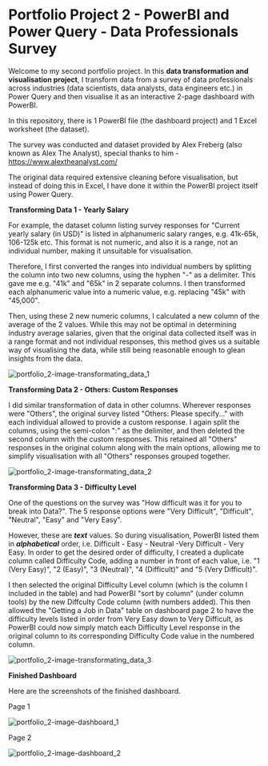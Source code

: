 # Portfolio Project 2 - PowerBI and Power Query - Data Professionals Survey

Welcome to my second portfolio project. In this **data transformation and visualisation project**, I transform data from a survey of data professionals across industries (data scientists, data analysts, data engineers etc.) in Power Query and then visualise it as an interactive 2-page dashboard with PowerBI.

In this repository, there is 1 PowerBI file (the dashboard project) and 1 Excel worksheet (the dataset).

The survey was conducted and dataset provided by Alex Freberg (also known as Alex The Analyst), special thanks to him - https://www.alextheanalyst.com/

The original data required extensive cleaning before visualisation, but instead of doing this in Excel, I have done it within the PowerBI project itself using Power Query.

**Transforming Data 1 - Yearly Salary**

For example, the dataset column listing survey responses for "Current yearly salary (in USD)" is listed in alphanumeric salary ranges, e.g. 41k-65k, 106-125k etc. This format is not numeric, and also it is a range, not an individual number, making it unsuitable for visualisation.

Therefore, I first converted the ranges into individual numbers by splitting the column into two new columns, using the hyphen "-" as a delimiter. This gave me e.g. "41k" and "65k" in 2 separate columns. I then transformed each alphanumeric value into a numeric value, e.g. replacing "45k" with "45,000".

Then, using these 2 new numeric columns, I calculated a new column of the average of the 2 values. While this may not be optimal in determining industry average salaries, given that the original data collected itself was in a range format and not individual responses, this method gives us a suitable way of visualising the data, while still being reasonable enough to glean insights from the data.

![portfolio_2-image-transformating_data_1](https://user-images.githubusercontent.com/122973220/213428543-0ea1cd43-a23e-47a4-b408-9f9cab894b56.jpg)

**Transforming Data 2 - Others: Custom Responses**

I did similar transformation of data in other columns. Wherever responses were "Others", the original survey listed "Others: Please specify..." with each individual allowed to provide a custom response. I again split the columns, using the semi-colon ":" as the delimiter, and then deleted the second column with the custom responses. This retained all "Others" responses in the original column along with the main options, allowing me to simplify visualisation with all "Others" responses grouped together.

![portfolio_2-image-transformating_data_2](https://user-images.githubusercontent.com/122973220/213428528-ee97c2c3-ed15-4b35-92a2-2522853b7d15.jpg)

**Transforming Data 3 - Difficulty Level**

One of the questions on the survey was "How difficult was it for you to break into Data?". The 5 response options were "Very Difficult", "Difficult", "Neutral", "Easy" and "Very Easy".

However, these are **_text_** values. So during visualisation, PowerBI listed them in **_alphabetical_** order, i.e. Difficult - Easy - Neutral -Very Difficult - Very Easy. In order to get the desired order of difficulty, I created a duplicate column called Difficulty Code, adding a number in front of each value, i.e. "1 (Very Easy)", "2 (Easy)", "3 (Neutral)", "4 (Difficult)" and "5 (Very Difficult)".

I then selected the original Difficulty Level column (which is the column I included in the table) and had PowerBI "sort by column" (under column tools) by the new Diffculty Code column (with numbers added). This then allowed the "Getting a Job in Data" table on dashboard page 2 to have the difficulty levels listed in order from Very Easy down to Very Difficult, as PowerBI could now simply match each Difficulty Level response in the original column to its corresponding Difficulty Code value in the numbered column.

![portfolio_2-image-transformating_data_3](https://user-images.githubusercontent.com/122973220/213427728-b7315e85-b628-44ac-b980-7eb19a75beb7.jpg)

**Finished Dashboard**

Here are the screenshots of the finished dashboard.

Page 1

![portfolio_2-image-dashboard_1](https://user-images.githubusercontent.com/122973220/213431666-8fd8b534-cd1f-40a3-9f6a-aecc04776e3b.jpg)

Page 2

![portfolio_2-image-dashboard_2](https://user-images.githubusercontent.com/122973220/213431780-c9ed74b9-e2f6-46c9-8fcf-b83a26491259.jpg)
